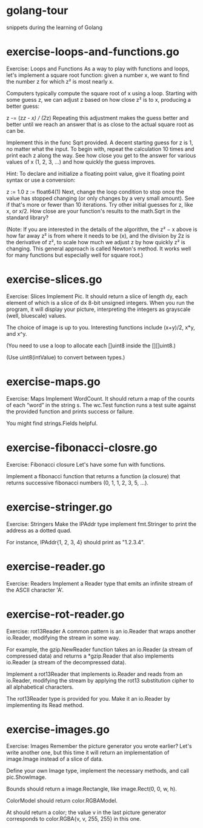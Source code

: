 # golang-tour
snippets during the learning of Golang

# exercise-loops-and-functions.go
Exercise: Loops and Functions
As a way to play with functions and loops, let's implement a square root function: given a number x, we want to find the number z for which z² is most nearly x.

Computers typically compute the square root of x using a loop. Starting with some guess z, we can adjust z based on how close z² is to x, producing a better guess:

z -= (z*z - x) / (2*z)
Repeating this adjustment makes the guess better and better until we reach an answer that is as close to the actual square root as can be.

Implement this in the func Sqrt provided. A decent starting guess for z is 1, no matter what the input. To begin with, repeat the calculation 10 times and print each z along the way. See how close you get to the answer for various values of x (1, 2, 3, ...) and how quickly the guess improves.

Hint: To declare and initialize a floating point value, give it floating point syntax or use a conversion:

z := 1.0
z := float64(1)
Next, change the loop condition to stop once the value has stopped changing (or only changes by a very small amount). See if that's more or fewer than 10 iterations. Try other initial guesses for z, like x, or x/2. How close are your function's results to the math.Sqrt in the standard library?

(Note: If you are interested in the details of the algorithm, the z² − x above is how far away z² is from where it needs to be (x), and the division by 2z is the derivative of z², to scale how much we adjust z by how quickly z² is changing. This general approach is called Newton's method. It works well for many functions but especially well for square root.)

# exercise-slices.go
Exercise: Slices
Implement Pic. It should return a slice of length dy, each element of which is a slice of dx 8-bit unsigned integers. When you run the program, it will display your picture, interpreting the integers as grayscale (well, bluescale) values.

The choice of image is up to you. Interesting functions include (x+y)/2, x*y, and x^y.

(You need to use a loop to allocate each []uint8 inside the [][]uint8.)

(Use uint8(intValue) to convert between types.)

# exercise-maps.go
Exercise: Maps
Implement WordCount. It should return a map of the counts of each “word” in the string s. The wc.Test function runs a test suite against the provided function and prints success or failure.

You might find strings.Fields helpful.

# exercise-fibonacci-closre.go
Exercise: Fibonacci closure
Let's have some fun with functions.

Implement a fibonacci function that returns a function (a closure) that returns successive fibonacci numbers (0, 1, 1, 2, 3, 5, ...).

# exercise-stringer.go
Exercise: Stringers
Make the IPAddr type implement fmt.Stringer to print the address as a dotted quad.

For instance, IPAddr{1, 2, 3, 4} should print as "1.2.3.4".

# exercise-reader.go
Exercise: Readers
Implement a Reader type that emits an infinite stream of the ASCII character 'A'.

# exercise-rot-reader.go
Exercise: rot13Reader
A common pattern is an io.Reader that wraps another io.Reader, modifying the stream in some way.

For example, the gzip.NewReader function takes an io.Reader (a stream of compressed data) and returns a *gzip.Reader that also implements io.Reader (a stream of the decompressed data).

Implement a rot13Reader that implements io.Reader and reads from an io.Reader, modifying the stream by applying the rot13 substitution cipher to all alphabetical characters.

The rot13Reader type is provided for you. Make it an io.Reader by implementing its Read method.

# exercise-images.go
Exercise: Images
Remember the picture generator you wrote earlier? Let's write another one, but this time it will return an implementation of image.Image instead of a slice of data.

Define your own Image type, implement the necessary methods, and call pic.ShowImage.

Bounds should return a image.Rectangle, like image.Rect(0, 0, w, h).

ColorModel should return color.RGBAModel.

At should return a color; the value v in the last picture generator corresponds to color.RGBA{v, v, 255, 255} in this one.
